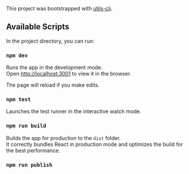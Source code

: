 This project was bootstrapped with [utils-cli](https://github.com/wulv/zan-utils-cli).

## Available Scripts

In the project directory, you can run:

### `npm dev`

Runs the app in the development mode.<br>
Open [http://localhost:3001](http://localhost:3001) to view it in the browser.

The page will reload if you make edits.

### `npm test`

Launches the test runner in the interactive watch mode.

### `npm run build`

Builds the app for production to the `dist` folder.<br>
It correctly bundles React in production mode and optimizes the build for the best performance.

### `npm run publish`


